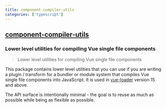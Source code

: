 ```yaml
---
title: component-compiler-utils
categories: ['typescript']
---
```

## [component-compiler-utils](https://github.com/vuejs/component-compiler-utils)

### Lower level utilities for compiling Vue single file components


> Lower level utilities for compiling Vue single file components

This package contains lower level utilities that you can use if you are writing a plugin / transform for a bundler or module system that compiles Vue single file components into JavaScript. It is used in [vue-loader](https://github.com/vuejs/vue-loader) version 15 and above.

The API surface is intentionally minimal - the goal is to reuse as much as possible while being as flexible as possible.
